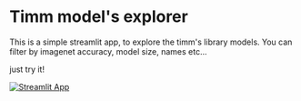 # Timm model's explorer

This is a simple streamlit app, to explore the timm's library models. You can filter by imagenet accuracy, model size, names etc...

just try it!

[![Streamlit App](https://static.streamlit.io/badges/streamlit_badge_black_white.svg)](https://timm-model-explorer.streamlit.app/)